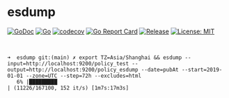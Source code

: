 # esdump
<p>
  <a href="https://godoc.org/github.com/wubin1989/esdump"><img src="https://godoc.org/github.com/wubin1989/esdump?status.png" alt="GoDoc"></a>
  <a href="https://github.com/wubin1989/esdump/actions/workflows/go.yml"><img src="https://github.com/wubin1989/esdump/actions/workflows/go.yml/badge.svg?branch=main" alt="Go"></a>
  <a href="https://codecov.io/gh/wubin1989/esdump/branch/main"><img src="https://codecov.io/gh/wubin1989/esdump/branch/main/graph/badge.svg?token=QRLPRAX885" alt="codecov"></a>
  <a href="https://goreportcard.com/report/github.com/wubin1989/esdump"><img src="https://goreportcard.com/badge/github.com/wubin1989/esdump" alt="Go Report Card"></a>
  <a href="https://github.com/wubin1989/esdump"><img src="https://img.shields.io/github/v/release/wubin1989/esdump?style=flat-square" alt="Release"></a>
  <a href="https://opensource.org/licenses/MIT"><img src="https://img.shields.io/badge/License-MIT-yellow.svg" alt="License: MIT"></a>
</p>
<br/>

```shell
➜  esdump git:(main) ✗ export TZ=Asia/Shanghai && esdump --input=http://localhost:9200/policy_test --output=http://localhost:9200/policy_esdump --date=pubAt --start=2019-01-01 --zone=UTC --step=72h --excludes=html
   6% |█████████                                                                                           | (11226/167100, 152 it/s) [1m7s:17m3s]
```